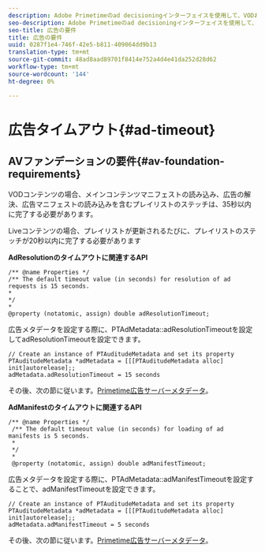 ```yaml
---
description: Adobe Primetimeのad decisioningインターフェイスを使用して、VODおよびライブ/リニアコンテンツに広告を挿入できます。
seo-description: Adobe Primetimeのad decisioningインターフェイスを使用して、VODおよびライブ/リニアコンテンツに広告を挿入できます。
seo-title: 広告の要件
title: 広告の要件
uuid: 0287f1e4-746f-42e5-b811-409064dd9b13
translation-type: tm+mt
source-git-commit: 48ad8aad89701f8414e752a4d4e41da252d28d62
workflow-type: tm+mt
source-wordcount: '144'
ht-degree: 0%

---
```



# 広告タイムアウト{#ad-timeout}

## AVファンデーションの要件{#av-foundation-requirements}

VODコンテンツの場合、メインコンテンツマニフェストの読み込み、広告の解決、広告マニフェストの読み込みを含むプレイリストのステッチは、35秒以内に完了する必要があります。

Liveコンテンツの場合、プレイリストが更新されるたびに、プレイリストのステッチが20秒以内に完了する必要があります

**AdResolutionのタイムアウトに関連するAPI**

```
/** @name Properties */
/** The default timeout value (in seconds) for resolution of ad requests is 15 seconds.
*
*/
*
@property (notatomic, assign) double adResolutionTimeout;
```

広告メタデータを設定する際に、PTAdMetadata::adResolutionTimeoutを設定してadResolutionTimeoutを設定できます。

```
// Create an instance of PTAuditudeMetadata and set its property
PTAuditudeMetadata *adMetadata = [[[PTAuditudeMetadata alloc] init]autorelease];;
adMetadata.adResolutionTimeout = 15 seconds
```

その後、次の節に従います。[Primetime広告サーバーメタデータ](/help/programming/tvsdk-3x-ios-prog/ios-3x-advertising/ios-3x-primetime-ad-serving-metadata/ios-3x-primetime-ad-serving-metadata.md)。

**AdManifestのタイムアウトに関連するAPI**

```
/** @name Properties */
 /** The default timeout value (in seconds) for loading of ad manifests is 5 seconds.
 *
 */
 *
 @property (notatomic, assign) double adManifestTimeout; 
```

広告メタデータを設定する際に、PTAdMetadata::adManifestTimeoutを設定することで、adManifestTimeoutを設定できます。


```
// Create an instance of PTAuditudeMetadata and set its property
PTAuditudeMetadata *adMetadata = [[[PTAuditudeMetadata alloc] init]autorelease];;
adMetadata.adManifestTimeout = 5 seconds
```

その後、次の節に従います。[Primetime広告サーバーメタデータ](/help/programming/tvsdk-3x-ios-prog/ios-3x-advertising/ios-3x-primetime-ad-serving-metadata/ios-3x-primetime-ad-serving-metadata.md)。
